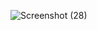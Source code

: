 ![Screenshot (28)](https://user-images.githubusercontent.com/111740540/188655976-2fd4ce03-4317-45f3-be97-b19bc9d3669e.png)
